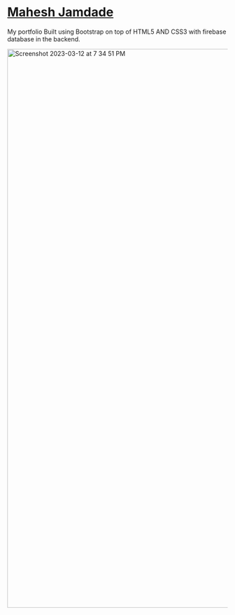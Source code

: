 # [Mahesh Jamdade](https://maheshjamdade.com)
My portfolio
Built using Bootstrap on top of HTML5 AND CSS3 with firebase database in the backend.

<img width="1275" alt="Screenshot 2023-03-12 at 7 34 51 PM" src="https://user-images.githubusercontent.com/31410839/224580827-28345456-a276-48ba-9dc4-37a9b693fb14.png">
